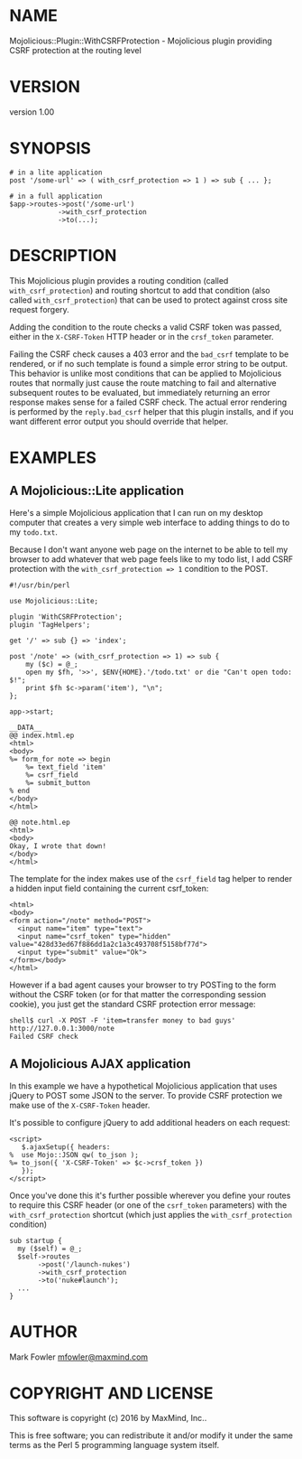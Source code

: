 # NAME

Mojolicious::Plugin::WithCSRFProtection - Mojolicious plugin providing CSRF protection at the routing level

# VERSION

version 1.00

# SYNOPSIS

    # in a lite application
    post '/some-url' => ( with_csrf_protection => 1 ) => sub { ... };

    # in a full application
    $app->routes->post('/some-url')
                ->with_csrf_protection
                ->to(...);

# DESCRIPTION

This Mojolicious plugin provides a routing condition (called
`with_csrf_protection`) and routing shortcut to add that condition (also called
`with_csrf_protection`) that can be used to protect against cross site request
forgery.

Adding the condition to the route checks a valid CSRF token was passed, either
in the `X-CSRF-Token` HTTP header or in the `crsf_token` parameter.

Failing the CSRF check causes a 403 error and the `bad_csrf` template to be
rendered, or if no such template is found a simple error string to be
output. This behavior is unlike most conditions that can be applied to
Mojolicious routes that normally just cause the route matching to fail and
alternative subsequent routes to be evaluated, but immediately returning an
error response makes sense for a failed CSRF check.  The actual error rendering
is performed by the `reply.bad_csrf` helper that this plugin installs, and if
you want different error output you should override that helper.

# EXAMPLES

## A Mojolicious::Lite application

Here's a simple Mojolicious application that I can run on my desktop computer
that creates a very simple web interface to adding things to do to my
`todo.txt`.

Because I don't want anyone web page on the internet to be able to tell my
browser to add whatever that web page feels like to my todo list, I add CSRF
protection with the `with_csrf_protection => 1` condition to the POST.

    #!/usr/bin/perl

    use Mojolicious::Lite;

    plugin 'WithCSRFProtection';
    plugin 'TagHelpers';

    get '/' => sub {} => 'index';

    post '/note' => (with_csrf_protection => 1) => sub {
        my ($c) = @_;
        open my $fh, '>>', $ENV{HOME}.'/todo.txt' or die "Can't open todo: $!";
        print $fh $c->param('item'), "\n";
    };

    app->start;

    __DATA__
    @@ index.html.ep
    <html>
    <body>
    %= form_for note => begin
        %= text_field 'item'
        %= csrf_field
        %= submit_button
    % end
    </body>
    </html>

    @@ note.html.ep
    <html>
    <body>
    Okay, I wrote that down!
    </body>
    </html>

The template for the index makes use of the `csrf_field` tag helper to
render a hidden input field containing the current csrf\_token:

    <html>
    <body>
    <form action="/note" method="POST">
      <input name="item" type="text">
      <input name="csrf_token" type="hidden" value="428d33ed67f886dd1a2c1a3c493708f5158bf77d">
      <input type="submit" value="Ok">
    </form></body>
    </html>

However if a bad agent causes your browser to try POSTing to the form without
the CSRF token (or for that matter the corresponding session cookie), you just
get the standard CSRF protection error message:

    shell$ curl -X POST -F 'item=transfer money to bad guys' http://127.0.0.1:3000/note
    Failed CSRF check

## A Mojolicious AJAX application

In this example we have a hypothetical Mojolicious application that uses jQuery
to POST some JSON to the server.  To provide CSRF protection we make use of the
`X-CSRF-Token` header.

It's possible to configure jQuery to add additional headers on each request:

    <script>
       $.ajaxSetup({ headers:
    %  use Mojo::JSON qw( to_json );
    %= to_json({ 'X-CSRF-Token' => $c->crsf_token })
       });
    </script>

Once you've done this it's further possible wherever you define your routes to
require this CSRF header (or one of the `csrf_token` parameters) with the
`with_csrf_protection` shortcut (which just applies the `with_csrf_protection`
condition)

    sub startup {
      my ($self) = @_;
      $self->routes
           ->post('/launch-nukes')
           ->with_csrf_protection
           ->to('nuke#launch');
      ...
    }

# AUTHOR

Mark Fowler <mfowler@maxmind.com>

# COPYRIGHT AND LICENSE

This software is copyright (c) 2016 by MaxMind, Inc..

This is free software; you can redistribute it and/or modify it under
the same terms as the Perl 5 programming language system itself.
